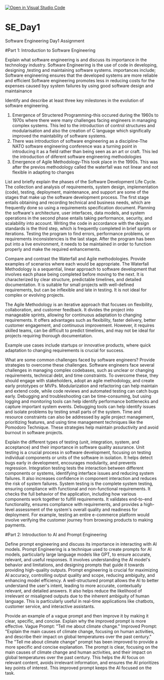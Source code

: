 [![Open in Visual Studio Code](https://classroom.github.com/assets/open-in-vscode-2e0aaae1b6195c2367325f4f02e2d04e9abb55f0b24a779b69b11b9e10269abc.svg)](https://classroom.github.com/online_ide?assignment_repo_id=18399326&assignment_repo_type=AssignmentRepo)
# SE_Day1
Software Engineering Day1 Assignment

#Part 1: Introduction to Software Engineering

Explain what software engineering is and discuss its importance in the technology industry.
   Software Engineering is the use of code in developing, designing ,testing and maintaining software systems.
   importances include;
   Software engineering ensures that the developed systems are more reliable and efficient 
   Software engineering promotes less in reducing costs for the expenses caused byy system 
   failures by using good software design and maintainance
    
Identify and describe at least three key milestones in the evolution of software engineering.
1. Emergence of Structered Programming-this occured during the 1960s to 1970s where there were many challenges facing engineers in managing complex systems. This led to the introduction of control structures and modularisation and also the creation of C language which significally improved the maintability of software systems.
2. There was introduction of software engineering as a discipline-The NATO software engineering conference was a turning point in  introducing it as a field rather than being seen as an art or craft. This led the introduction of diferent software engineering methodologies
3. Emergence of Agile Methodology-This took place in the 1990s. This was after the previos methodology called the waterfall was not linear and not flexible in adapting to changes

List and briefly explain the phases of the Software Development Life Cycle.
 The collection and analysis of requirements, system design, implementation (code), testing, deployment, maintenance, and support are some of the stages that make up the software development process.  The first stage entails obtaining and recording technical and business needs, which are frequently done so using a requirements specification document.  Planning the software's architecture, user interfaces, data models, and system operations in the second phase entails taking performance, security, and scalability into account.  Writing the code in accordance with the design standards is the third step, which is frequently completed in brief sprints or iterations.  Testing the program to find errors, performance problems, or requirements inconsistencies is the last stage.  After the program has been put into a live environment, it needs to be maintained in order to function properly and make the required enhancements.

 
Compare and contrast the Waterfall and Agile methodologies. Provide examples of scenarios where each would be appropriate.
   The Waterfall Methodology is a sequential, linear approach to software development that involves each phase being completed before moving to the next. It is characterized by clear structure, predictable timelines, and detailed documentation. It is suitable for small projects with well-defined requirements, but can be inflexible and late in testing. It is not ideal for complex or evolving projects.

The Agile Methodology is an iterative approach that focuses on flexibility, collaboration, and customer feedback. It divides the project into manageable sprints, allowing for continuous adaptation to changing requirements. It offers advantages such as flexibility, faster delivery, better customer engagement, and continuous improvement. However, it requires skilled teams, can be difficult to predict timelines, and may not be ideal for projects requiring thorough documentation.

Example use cases include startups or innovative products, where quick adaptation to changing requirements is crucial for success.



What are some common challenges faced by software engineers? Provide strategies to overcome these challenges.
Software engineers face several challenges in managing complex codebases, such as unclear or changing requirements, technical debt, and time constraints. To overcome these, they should engage with stakeholders, adopt an agile methodology, and create early prototypes or MVPs. Modularization and refactoring can help maintain and extend code, while code reviews and automated testing can catch bugs early. Debugging and troubleshooting can be time-consuming, but using logging and monitoring tools can help identify performance bottlenecks and capture important system events. Debugging tools can help identify issues and isolate problems by testing small parts of the system. Time and resource constraints can also be addressed by agile project management, prioritizing features, and using time management techniques like the Pomodoro Technique. These strategies help maintain productivity and avoid burnout in software projects.


Explain the different types of testing (unit, integration, system, and acceptance) and their importance in software quality assurance.
   Unit testing is a crucial process in software development, focusing on testing individual components or units of the software in isolation. It helps detect bugs early in development, encourages modularity, and prevents regression. Integration testing tests the interaction between different components or systems, identifying interface issues and reducing system failures. It also increases confidence in component interaction and reduces the risk of system failures. System testing is the complete system testing, ensuring compliance with functional and non-functional requirements. It checks the full behavior of the application, including how various components work together to fulfill requirements. It validates end-to-end functionality, ensures compliance with requirements, and provides a high-level assessment of the system's overall quality and readiness for deployment. For example, testing an entire e-commerce platform would involve verifying the customer journey from browsing products to making payments.


#Part 2: Introduction to AI and Prompt Engineering


Define prompt engineering and discuss its importance in interacting with AI models.
   Prompt Engineering is a technique used to create prompts for AI models, particularly large language models like GPT, to ensure accurate, relevant, and useful responses. It involves understanding the AI model's behavior and limitations, and designing prompts that guide it towards providing high-quality outputs. Prompt engineering is crucial for maximizing AI accuracy, controlling output quality and scope, reducing ambiguity, and enhancing model efficiency. A well-structured prompt allows the AI to better understand the user's intent, leading to more accurate, contextually relevant, and detailed answers. It also helps reduce the likelihood of irrelevant or misaligned outputs due to the inherent ambiguity of human language. This is particularly useful in real-time applications like chatbots, customer service, and interactive assistants.


Provide an example of a vague prompt and then improve it by making it clear, specific, and concise. Explain why the improved prompt is more effective.
Vague Prompt:
"Tell me about climate change."
Improved Prompt:
"Explain the main causes of climate change, focusing on human activities, and describe their impact on global temperatures over the past century."
    The "Tell me about climate change" prompt has been improved to provide a more specific and concise explanation. The prompt is clear, focusing on the main causes of climate change and human activities, and their impact on global temperatures over the past century. This helps the AI focus on relevant content, avoids irrelevant information, and ensures the AI prioritizes key points of interest. This improved prompt keeps the AI focused on the task.
